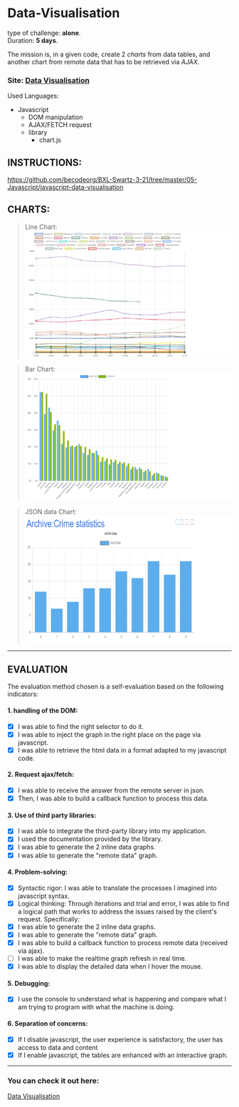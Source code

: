 # Data-Visualisation
type of challenge: **alone**.   
Duration: **5 days**.  

The mission is, in a given code, create 2 *charts* from data tables, and another chart from remote data that has to be retrieved via *AJAX*.  

### **Site:**  [Data Visualisation]()

Used Languages:  
* Javascript
    * DOM manipulation
    * AJAX/FETCH request
    * library 
        * chart.js

## **INSTRUCTIONS:**  
https://github.com/becodeorg/BXL-Swartz-3-21/tree/master/05-Javascript/javascript-data-visualisation

## **CHARTS:**
> Line Chart:  
![Line Chart](assets/Line-Chart.png)  

> Bar Chart:  
![Bar Chart](assets/Bar-Chart.png)  

>JSON data Chart:  
![JSON Data Chart](assets/JSON-Chart.png)

---  

## **EVALUATION** 

The evaluation method chosen is a self-evaluation based on the following indicators:

#### 1. handling of the DOM:

 - [x] I was able to find the right selector to do it.  
 - [x] I was able to inject the graph in the right place on the page via javascript.  
- [x] I was able to retrieve the html data in a format adapted to my javascript code.

#### 2. Request ajax/fetch:

 - [x] I was able to receive the answer from the remote server in json.
 - [x] Then, I was able to build a callback function to process this data.  

#### 3. Use of third party libraries:

 - [x] I was able to integrate the third-party library into my application.
 - [x] I used the documentation provided by the library.
 - [x] I was able to generate the 2 inline data graphs.
 - [x] I was able to generate the "remote data" graph.

#### 4. Problem-solving:

 - [x] Syntactic rigor: I was able to translate the processes I imagined into javascript syntax.
 - [x] Logical thinking: Through iterations and trial and error, I was able to find a logical path that works to address the issues raised by the client's request. Specifically:
 - [x] I was able to generate the 2 inline data graphs.
 - [x] I was able to generate the "remote data" graph.
 - [x] I was able to build a callback function to process remote data (received via ajax).
 - [ ] I was able to make the realtime graph refresh in real time.
 - [x] I was able to display the detailed data when I hover the mouse.
#### 5. Debugging:

 - [x] I use the console to understand what is happening and compare what I am trying to program with what the machine is doing.

#### 6. Separation of concerns:

 - [x] If I disable javascript, the user experience is satisfactory, the user has access to data and content
 - [x] If I enable javascript, the tables are enhanced with an interactive graph.  
 ---  
 ### **You can check it out here:**  
[Data Visualisation]()  
